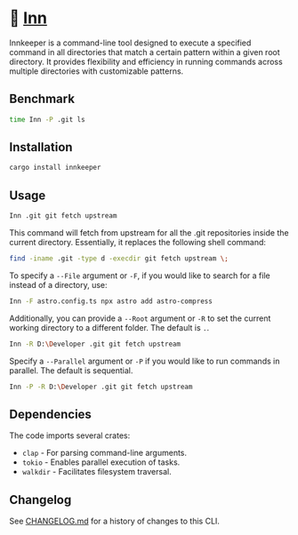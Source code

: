 # 🍺 [Inn]

Innkeeper is a command-line tool designed to execute a specified command in all
directories that match a certain pattern within a given root directory. It
provides flexibility and efficiency in running commands across multiple
directories with customizable patterns.

[Inn]: https://crates.io/crates/innkeeper

## Benchmark


```sh
time Inn -P .git ls
```


## Installation

```sh
cargo install innkeeper
```

## Usage

```sh
Inn .git git fetch upstream
```

This command will fetch from upstream for all the .git repositories inside the
current directory. Essentially, it replaces the following shell command:

```sh
find -iname .git -type d -execdir git fetch upstream \;
```

To specify a `--File` argument or `-F`, if you would like to search for a file
instead of a directory, use:

```sh
Inn -F astro.config.ts npx astro add astro-compress
```

Additionally, you can provide a `--Root` argument or `-R` to set the current
working directory to a different folder. The default is `.`.

```sh
Inn -R D:\Developer .git git fetch upstream
```

Specify a `--Parallel` argument or `-P` if you would like to run commands in
parallel. The default is sequential.

```sh
Inn -P -R D:\Developer .git git fetch upstream
```

## Dependencies

The code imports several crates:

-   `clap` - For parsing command-line arguments.
-   `tokio` - Enables parallel execution of tasks.
-   `walkdir` - Facilitates filesystem traversal.

## Changelog

See [CHANGELOG.md](CHANGELOG.md) for a history of changes to this CLI.

